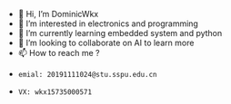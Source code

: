 - 👋 Hi, I’m DominicWkx
- 👀 I’m interested in electronics and programming
- 🌱 I’m currently learning embedded system and python
- 💞️ I’m looking to collaborate on AI to learn more 
- 📫 How to reach me ?
-     emial: 20191111024@stu.sspu.edu.cn
-     VX: wkx15735000571

<!---
DominicWkx/DominicWkx is a ✨ special ✨ repository because its `README.md` (this file) appears on your GitHub profile.
You can click the Preview link to take a look at your changes.
--->
